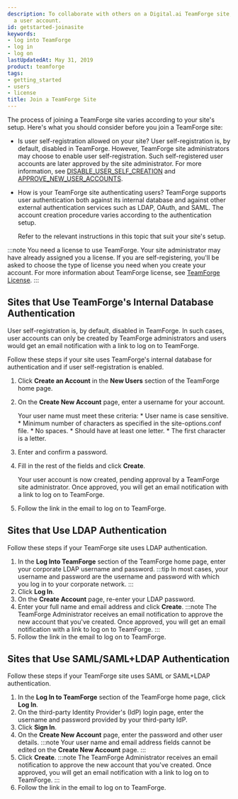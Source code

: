 ```yaml
---
description: To collaborate with others on a Digital.ai TeamForge site, start by getting
  a user account.
id: getstarted-joinasite
keywords:
- log into TeamForge
- log in
- log on
lastUpdatedAt: May 31, 2019
product: teamforge
tags:
- getting_started
- users
- license
title: Join a TeamForge Site
---
```



The process of joining a TeamForge site varies according to your site's setup. Here's what you should consider before you join a TeamForge site:
* Is user self-registration allowed on your site?
  User self-registration is, by default, disabled in TeamForge. However, TeamForge site administrators may choose to enable user self-registration. Such self-registered user accounts are later approved by the site administrator. For more information, see [DISABLE_USER_SELF_CREATION](./siteoptiontokens#DISABLE_USER_SELF_CREATION) and [APPROVE_NEW_USER_ACCOUNTS](./siteoptiontokens.html#APPROVE_NEW_USER_ACCOUNTS).
* How is your TeamForge site authenticating users?
  TeamForge supports user authentication both against its internal database and against other external authentication services such as LDAP, OAuth, and SAML. The account creation procedure varies according to the authentication setup. 

  Refer to the relevant instructions in this topic that suit your site's setup.

:::note
You need a license to use TeamForge. Your site administrator may have already assigned you a license. If you are self-registering, you'll be asked to choose the type of license you need when you create your account. For more information about TeamForge license, see [TeamForge License](./teamforgelicense).
:::

## Sites that Use TeamForge's Internal Database Authentication

User self-registration is, by default, disabled in TeamForge. In such cases, user accounts can only be created by TeamForge administrators and users would get an email notification with a link to log on to TeamForge.

Follow these steps if your site uses TeamForge's internal database for authentication and if user self-registration is enabled.
1. Click **Create an Account** in the **New Users** section of the TeamForge home page.
2. On the **Create New Account** page, enter a username for your account.

   <div class="well well-sm" markdown="1">
      Your user name must meet these criteria:
      * User name is case sensitive.
      * Minimum number of characters as specified in the site-options.conf file.
      * No spaces.
      * Should have at least one letter.
      * The first character is a letter.
    </div>
3. Enter and confirm a password.
4. Fill in the rest of the fields and click **Create**.

   Your user account is now created, pending approval by a TeamForge site administrator. Once approved, you will get an email notification with a link to log on to TeamForge. 

3. Follow the link in the email to log on to TeamForge.

## Sites that Use LDAP Authentication

Follow these steps if your TeamForge site uses LDAP authentication. 
1. In the **Log Into TeamForge** section of the TeamForge home page, enter your corporate LDAP username and password.
      :::tip
      In most cases, your username and password are the username and password with which you log in to your corporate network.
      :::
2. Click **Log In**.
3. On the **Create Account** page, re-enter your LDAP password.
4. Enter your full name and email address and click **Create**.
   :::note
   The TeamForge Administrator receives an email notification to approve the new account that you've created. Once approved, you will get an email notification with a link to log on to TeamForge.
   :::
5. Follow the link in the email to log on to TeamForge.

## Sites that Use SAML/SAML+LDAP Authentication

Follow these steps if your TeamForge site uses SAML or SAML+LDAP authentication.
1. In the **Log In to TeamForge** section of the TeamForge home page, click **Log In**. 
2. On the third-party Identity Provider's (IdP) login page, enter the username and password provided by your third-party IdP.
3. Click **Sign In**. 
4. On the **Create New Account** page, enter the password and other user details.
   :::note
   Your user name and email address fields cannot be edited on the **Create New Account** page.
   :::
5. Click **Create**.
   :::note
   The TeamForge Administrator receives an email notification to approve the new account that you've created. Once approved, you will get an email notification with a link to log on to TeamForge.
   :::
6. Follow the link in the email to log on to TeamForge.

